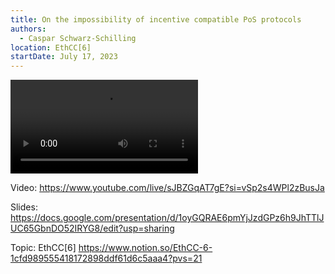 ```yaml
---
title: On the impossibility of incentive compatible PoS protocols
authors:
  - Caspar Schwarz-Schilling
location: EthCC[6]
startDate: July 17, 2023
---
```


<video src="https://www.youtube.com/live/sJBZGqAT7gE?si=vSp2s4WPl2zBusJa"></video>

Video: <https://www.youtube.com/live/sJBZGqAT7gE?si=vSp2s4WPl2zBusJa>

Slides: <https://docs.google.com/presentation/d/1oyGQRAE6pmYjJzdGPz6h9JhTTlJUC65GbnDO52IRYG8/edit?usp=sharing>

Topic: EthCC[6] <https://www.notion.so/EthCC-6-1cfd989555418172898ddf61d6c5aaa4?pvs=21>

